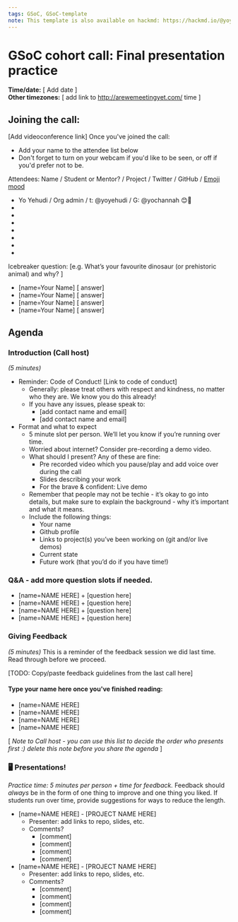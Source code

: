```yaml
---
tags: GSoC, GSoC-template
note: This template is also available on hackmd: https://hackmd.io/@yoyehudi/r1D4lxtPB
---
```


# GSoC cohort call: Final presentation practice

**Time/date:** [ Add date ]  
**Other timezones:** [ add link to http://arewemeetingyet.com/ time ]  

## Joining the call:
[Add videoconference link]
Once you've joined the call:
- Add your name to the attendee list below
- Don't forget to turn on your webcam if you'd like to be seen, or off if you'd prefer not to be. 


Attendees: Name / Student or Mentor? / Project / Twitter / GitHub / [Emoji mood](https://emojipedia.org/)
- Yo Yehudi / Org admin / t: @yoyehudi / G: @yochannah 😊🎉
-
-
-
-
-
-
-  

Icebreaker question: [e.g. What’s your favourite dinosaur (or prehistoric animal) and why? ]
- [name=Your Name] [ answer]
- [name=Your Name] [ answer]
- [name=Your Name] [ answer]
- [name=Your Name] [ answer]

## Agenda

### Introduction (Call host)
_(5 minutes)_
 - Reminder: Code of Conduct! [Link to code of conduct]
      - Generally: please treat others with respect and kindness, no matter who they are. We know you do this already!
      - If you have any issues, please speak to:
        - [add contact name and email]
        - [add contact name and email]
- Format and what to expect
    - 5 minute slot per person. We’ll let you know if you’re running over time.
    - Worried about internet? Consider pre-recording a demo video.
    - What should I present?   Any of these are fine:
        - Pre recorded video which you pause/play and add voice over during the call
        - Slides describing your work
        - For the brave & confident: Live demo
    - Remember that people may not be techie - it’s okay to go into details, but make sure to explain the background - why it’s important and what it means.
    - Include the following things:
        - Your name
        - Github profile
        - Links to project(s) you’ve been working on (git and/or live demos)
        - Current state
        - Future work (that you’d do if you have time!)
### Q&A - add more question slots if needed.
- [name=NAME HERE] + [question here]
- [name=NAME HERE] + [question here]
- [name=NAME HERE] + [question here]
- [name=NAME HERE] + [question here]

### Giving Feedback
_(5 minutes)_
This is a reminder of the feedback session we did last time. Read through before we proceed.

[TODO: Copy/paste feedback guidelines from the last call here]

#### Type your name here once you've finished reading:
- [name=NAME HERE]
- [name=NAME HERE]
- [name=NAME HERE]
- [name=NAME HERE]

[ _Note to Call host - you can use this list to decide the order who presents first :) delete this note before you share the agenda_ ]

### 🖥 Presentations!
_Practice time: 5 minutes per person + time for feedback._
Feedback should *always* be in the form of one thing to improve and one thing you liked. If students run over time, provide suggestions for ways to reduce the length.

- [name=NAME HERE] - [PROJECT NAME HERE]
    - Presenter: add links to repo, slides, etc.
    - Comments?
        - [comment]
        - [comment]
        - [comment]
        - [comment]
- [name=NAME HERE] - [PROJECT NAME HERE]
    - Presenter: add links to repo, slides, etc.
    - Comments?
        - [comment]
        - [comment]
        - [comment]
        - [comment]
